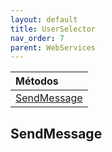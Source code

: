 ```yaml
---
layout: default
title: UserSelector
nav_order: 7
parent: WebServices
---
```


| Métodos       |
|:-------------|
| [SendMessage](#SendMessage)| 

## SendMessage